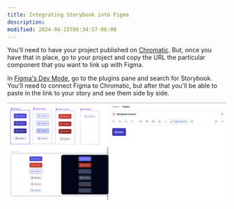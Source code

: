 ```yaml
---
title: Integrating Storybook into Figma
description:
modified: 2024-04-15T06:34:57-06:00
---
```


You'll need to have your project published on [Chromatic](visual-tests.md). But, once you have that in place, go to your project and copy the URL the particular component that you want to link up with Figma.

In [Figma's Dev Mode](../figma/dev-mode.md), go to the plugins pane and search for Storybook. You'll need to connect Figma to Chromatic, but after that you'll be able to paste in the link to your story and see them side by side.

![Storybook integrated into Figma](assets/storybook-integrated-into-figma.png)
